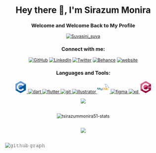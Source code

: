 <h1 align="center">Hey there 👋, I'm Sirazum Monira </h1>
<h3 align="center"> Welcome and Welcome Back to My Profile </h3>

<p align="center"> <a href="https://www.linkedin.com/in/sirazummonira51/" target="blank"><img src="https://img.shields.io/twitter/follow/Suvasini_suva?logo=twitter&style=for-the-badge" alt="Suvasini_suva" /></a> </p>

<h3 align="center">Connect with me:</h3>
<p align="center">
  <a href="https://github.com/sirazummonira51"><img src="https://i.ibb.co/tXhy23t/github.png" alt="GitHub" width='40px' targer="blank"></a>
  <a href="https://www.linkedin.com/in/sirazummonira51"><img src="https://i.ibb.co/0YMdFJz/linkedin.png" alt="LinkedIn" width='40px' targer="blank"></a> 
  <a href="https://twitter.com/Suvasini_suva"><img src="https://i.ibb.co/sJQ1pgn/twitter.png" alt="Twitter" width='40px' targer="blank"></a>
  <a href="https://www.behance.net/sirazummonira51"><img src="https://i.ibb.co/WxsR6TZ/225097.png" alt="Behance" width='40px' targer="blank"></a>
  <a href=" "><img src="https://i.ibb.co/5My5Mft/website.png" alt="website" width='40px' targer="blank"></a>
</p>
<h3 align="center">Languages and Tools:</h3>
<p align="center"> <a href="https://www.cprogramming.com/" target="_blank" rel="noreferrer"> <img src="https://raw.githubusercontent.com/devicons/devicon/master/icons/c/c-original.svg" alt="c" width="40" height="40"/> </a>  <a href="https://dart.dev" target="_blank" rel="noreferrer"> <img src="https://www.vectorlogo.zone/logos/dartlang/dartlang-icon.svg" alt="dart" width="40" height="40"/> </a> <a href="https://flutter.dev" target="_blank" rel="noreferrer"> <img src="https://www.vectorlogo.zone/logos/flutterio/flutterio-icon.svg" alt="flutter" width="40" height="40"/> </a> <a href="https://git-scm.com/" target="_blank" rel="noreferrer"> <img src="https://www.vectorlogo.zone/logos/git-scm/git-scm-icon.svg" alt="git" width="40" height="40"/> </a> <a href="https://www.adobe.com/in/products/illustrator.html" target="_blank" rel="noreferrer"> <img src="https://www.vectorlogo.zone/logos/adobe_illustrator/adobe_illustrator-icon.svg" alt="illustrator" width="40" height="40"/> </a> <a href="https://www.mysql.com/" target="_blank" rel="noreferrer"> <img src="https://raw.githubusercontent.com/devicons/devicon/master/icons/mysql/mysql-original-wordmark.svg" alt="mysql" width="40" height="40"/> </a> <a href="https://www.figma.com/" target="_blank" rel="noreferrer"> <img src="https://www.vectorlogo.zone/logos/figma/figma-icon.svg" alt="figma" width="40" height="40"/> </a> <a href="https://www.adobe.com/products/xd.html" target="_blank" rel="noreferrer"> <img src="https://cdn.worldvectorlogo.com/logos/adobe-xd.svg" alt="xd" width="40" height="40"/> </a><a href="https://www.w3schools.com/cpp/" target="_blank" rel="noreferrer"> <img src="https://raw.githubusercontent.com/devicons/devicon/master/icons/cplusplus/cplusplus-original.svg" alt="cplusplus" width="40" height="40"/> </a> </p>

<p align = "center">
  <img src="https://komarev.com/ghpvc/?username=sirazummonira51">
</p>


##
<div align="center">
<img height="150em" src="https://github-readme-stats.vercel.app/api/?username=sirazummonira51&layout=compact&show_icon=true&theme=algolia" alt="tsirazummonira51-stats"/>
</div>

##
<div align="center">
  <img src="http://github-readme-streak-stats.herokuapp.com?user=sirazummonira51&theme=algolia&background=0d1117&hide_border=true" />

</div>
 


##
![𝚐𝚒𝚝𝚑𝚞𝚋 𝚐𝚛𝚊𝚙𝚑](https://activity-graph.herokuapp.com/graph?username=sirazummonira51&theme=react-dark&hide_border=true&area=true)

<!-- Don't Run Contribution Graph(Generate Snake) Action on your default Branch-->
